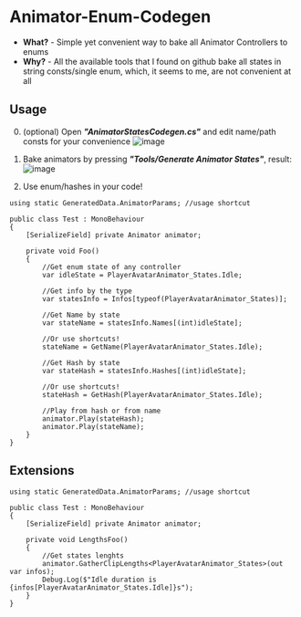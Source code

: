 # Animator-Enum-Codegen

- **What?** - Simple yet convenient way to bake all Animator Controllers to enums
- **Why?** - All the available tools that I found on github bake all states in string consts/single enum, which, it seems to me, are not convenient at all 

## Usage
0) (optional) Open ***"AnimatorStatesCodegen.cs"*** and edit name/path consts for your convenience
![image](https://github.com/SLiGerr/Animator-Enum-Codegen/assets/23235631/2b0d9201-3bd3-4fd6-bbcd-84c554fe319f)

1) Bake animators by pressing ***"Tools/Generate Animator States"***, result:
![image](https://github.com/SLiGerr/Animator-Enum-Codegen/assets/23235631/f48e87e8-0ac5-4083-be9c-316303de9f92)

2) Use enum/hashes in your code!
```CCharp
using static GeneratedData.AnimatorParams; //usage shortcut 

public class Test : MonoBehaviour
{
    [SerializeField] private Animator animator;
    
    private void Foo()
    {
        //Get enum state of any controller
        var idleState = PlayerAvatarAnimator_States.Idle;

        //Get info by the type 
        var statesInfo = Infos[typeof(PlayerAvatarAnimator_States)];

        //Get Name by state
        var stateName = statesInfo.Names[(int)idleState];

        //Or use shortcuts!
        stateName = GetName(PlayerAvatarAnimator_States.Idle);
        
        //Get Hash by state
        var stateHash = statesInfo.Hashes[(int)idleState];
        
        //Or use shortcuts!
        stateHash = GetHash(PlayerAvatarAnimator_States.Idle);

        //Play from hash or from name
        animator.Play(stateHash);
        animator.Play(stateName);
    }
}
```
## Extensions

```CCharp
using static GeneratedData.AnimatorParams; //usage shortcut 

public class Test : MonoBehaviour
{
    [SerializeField] private Animator animator;
    
    private void LengthsFoo()
    {
        //Get states lenghts
        animator.GatherClipLengths<PlayerAvatarAnimator_States>(out var infos);
        Debug.Log($"Idle duration is {infos[PlayerAvatarAnimator_States.Idle]}s");
    }
}
```

